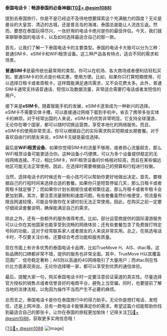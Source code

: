 **泰国电话卡：畅游泰国的必备神器[[TG💪+ @esim1088](https://t.me/s/esim1088)]**

提到去泰国旅行，你是不是已经迫不及待地想要探索这个充满魅力的国度？无论是曼谷的大皇宫、清迈的古城，还是普吉岛的海滩，泰国总是能让人流连忘返。然而，要想在泰国玩得尽兴，一张好用的电话卡绝对是你的最佳伴侣。今天，我们就来聊聊泰国的电话卡，以及如何选择最适合自己的那一款。

首先，让我们了解一下泰国电话卡的主要类型。泰国的电话卡大致可以分为三种：普通SIM卡、eSIM卡和WiFi租赁设备。这三种产品各有特点，适合不同的需求和场景。

**普通SIM卡**是最传统也最常用的类型。你可以在机场、各大商场或者便利店轻松买到。普通SIM卡的优点是价格实惠，使用方便。比如，如果你只打算短期使用，可以选择日租卡或者周租卡，这样既能满足通讯需求，又不会花费太多。此外，普通SIM卡通常支持语音通话、短信以及数据流量，非常适合需要打电话或者发短信的用户。

接下来是**eSIM卡**。随着智能手机的发展，eSIM卡逐渐成为一种新兴的选择。eSIM卡不需要实体卡槽，可以直接通过网络下载到手机中，省去了携带多张实体卡的麻烦。对于经常出国的人来说，eSIM卡的优势非常明显。它支持全球漫游，无论你在哪个国家，都可以随时切换运营商，享受本地化的网络服务。而且，eSIM卡的使用非常灵活，你可以根据自己的实际需求购买短期或长期套餐。对于喜欢自由行的朋友来说，eSIM卡无疑是最佳选择。

最后是**WiFi租赁设备**。如果你觉得SIM卡的流量不够用，或者担心流量超支，那么WiFi租赁设备可能更适合你。这种设备小巧便携，可以为多个设备提供稳定的无线网络连接。不过，相比SIM卡，WiFi租赁设备的价格相对较高，而且在某些偏远地区可能无法正常使用。因此，在选择时需要根据自己的预算和行程进行权衡。

当然，选择电话卡的时候还有一些小技巧可以帮助你更好地做出决定。首先，要根据自己的行程时间来选择合适的套餐。如果你只是短暂停留几天，那么日租卡或者周租卡就足够了；而如果你计划长期居住或者频繁往返，那么月租卡或者年租卡会更加划算。其次，要注意流量限制和速度问题。有些套餐虽然价格便宜，但流量有限且网速较慢，可能会导致你在关键时刻无法正常使用。因此，在购买之前一定要仔细阅读套餐说明，确保能满足自己的需求。

除此之外，还有一些额外的服务值得考虑。比如，部分运营商提供的国际漫游服务可以让你在其他国家也能享受到流畅的网络体验；还有些套餐包含了免费拨打特定号码的功能，这对于经常联系家人或者朋友的人来说非常实用。总之，在挑选电话卡时，不仅要关注价格，还要综合考虑功能和服务质量。

现在市面上有许多优秀的泰国电话卡品牌，比如TrueMove H、AIS、dtac等。这些品牌的口碑都非常不错，提供的服务也非常全面。其中，TrueMove H以其覆盖范围广、信号稳定著称；AIS则以高速的4G网络吸引了大量用户；而dtac则在性价比方面表现突出。无论你选择哪一家，都可以享受到优质的通信体验。

最后，提醒大家一句，购买泰国电话卡时一定要注意验证渠道的真实性。尽量选择官方授权的销售点或者信誉良好的电商平台，避免上当受骗。同时，也要提前了解当地的法律法规，以免因为操作不当而产生不必要的麻烦。

总而言之，泰国电话卡是你在泰国旅行中的得力助手。无论你是想打电话、发短信，还是上网冲浪，总有一款电话卡能够满足你的需求。希望这篇介绍能帮助你找到最适合自己的那张卡，让你在泰国的旅程更加愉快！记得关注[TG💪+ @esim1088](https://t.me/s/esim1088)，获取更多实用信息哦！

[[TG💪+ @esim1088](https://t.me/s/esim1088) ![Image](https://i.postimg.cc/4NQfJmqS/Snipaste-2025-05-13-00-14-12.png)]